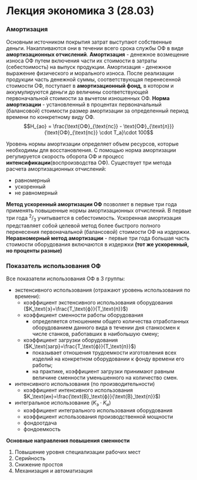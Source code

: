 # Лекция экономика 3 (28.03)
### Амортизация

Основным источником покрытия затрат выступают собственные деньги. Накапливаются они в течении всего срока службы ОФ в виде **амортизационных отчислений**.
**Амортизация** - денежное возмещение износа ОФ путем включения части их стоимости в затраты (себестоимость) на выпуск продукции. Амортизация - денежное выражение физического и морального износа.
После реализации продукции часть денежной суммы, соответствующая перенесенной стоимости ОФ, поступает в **амортизационный фонд**, в котором и аккумулируются деньги до величины соответствующей первоначальной стоимости за вычетом изношенных ОФ.
**Норма амортизации** - установленный в процентах первоначальный (балансовой) стоимости размер амортизации за определенный период времени по конкретному виду ОФ.
$$H_{ao} = \frac{\text{ОФ}_{\text{пс}} - \text{ОФ}_{\text{л}}}{\text{ОФ}_{\text{пс}} \cdot T_a}\cdot 100$$


Уровень нормы амортизации определяет объем ресурсов, которые необходимы для восстановления. С помощью норма амортизации регулируется скорость оборота ОФ и процесс **интенсификации**(воспроизводства ОФ).
Существует три метода расчета амортизационных отчислений:
- равномерный
- ускоренный
- не равномерный

**Метод ускоренный амортизации ОФ** позволяет в первые три года применять повышенные нормы амортизационных отчислений. В первые три года $^2/_3$ учитывается в себестоимость.
Ускоренная амортизация представляет собой целевой метод более быстрого полного перенесения первоначальной (балансовой) стоимости ОФ на издержки.
**Неравномерный метод амортизации** - первые три года большая часть стоимости оборудования включаются в издержки **(тот же ускоренный, но проценты разные)**
### Показатель использования ОФ

Все показатели использования ОФ в 3 группы:
- экстенсивного использования (отражают уровень использования по времени):
    - коэффициент экстенсивного использования оборудования ($K_\text{э}=\frac{T_\text{ф}}{T_\text{п}}$)
    - коэффициент сменности работы оборудования
        - определяется отношением общего количества отработанных оборудованием данного вида в течении дня станкосмен к числе станков, работавших в наибольшую смену;
    - коэффициент загрузки оборудования ($K_\text{загр}=\frac{T_\text{ф}}{T_\text{п}}$)
        - показывает отношения трудоемкости изготовления всех изделий на конкретном оборудовании к фонду времени его работы;
        - на практике, коэффициент загрузки принимают равным величине сменности уменьшенного на количество смен.
- интенсивного использования (по производительности)
    - коэффициент интенсивного использования $K_\text{ин}=\frac{\text{В}_\text{ф}}{\text{В}_\text{п}}$)
- интегральное использование ($K_\text{э} \cdot K_\text{и}$)
    - коэффициент интегрального использования оборудования
    - коэффициент использования производственной мощности
    - фондоотдача
    - фондоемкость

**Основные направления повышения сменности**
1. Повышение уровня специализации рабочих мест
2. Серийность
2. Снижение простоя
3. Механизация и автоматизация